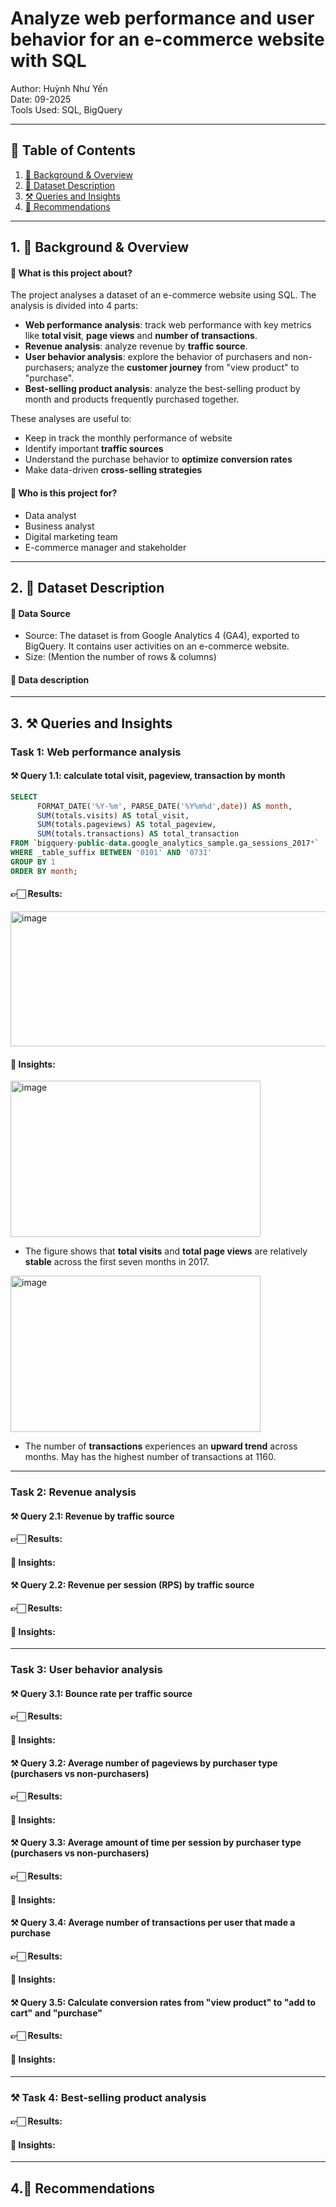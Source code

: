 # Analyze web performance and user behavior for an e-commerce website with SQL 
Author: Huỳnh Như Yến  
Date: 09-2025 <br>
Tools Used: SQL, BigQuery 

---

## 📑 Table of Contents  
1. [📌 Background & Overview](#-background--overview)  
2. [📂 Dataset Description](#-dataset-description)
3. [⚒ Queries and Insights](#-queries-and-insights)
4. [🔎 Recommendations](#-recommendations)

---

## 1. 📌 Background & Overview  

#### 📖 What is this project about? 

The project analyses a dataset of an e-commerce website using SQL. The analysis is divided into 4 parts:

- **Web performance analysis**: track web performance with key metrics like **total visit**, **page views** and **number of transactions**.
- **Revenue analysis**: analyze revenue by **traffic source**.
- **User behavior analysis**: explore the behavior of purchasers and non-purchasers; analyze the **customer journey** from "view product" to "purchase".
- **Best-selling product analysis**: analyze the best-selling product by month and products frequently purchased together.

These analyses are useful to:

- Keep in track the monthly performance of website
- Identify important **traffic sources**
- Understand the purchase behavior to **optimize conversion rates**
- Make data-driven **cross-selling strategies**



#### 👤 Who is this project for?
- Data analyst
- Business analyst
- Digital marketing team
- E-commerce manager and stakeholder
---

## 2. 📂 Dataset Description  

#### 📌 Data Source  
- Source: The dataset is from Google Analytics 4 (GA4), exported to BigQuery. It contains user activities on an e-commerce website.
- Size: (Mention the number of rows & columns)

#### 📂 Data description

---
## 3. ⚒ Queries and Insights

### Task 1: Web performance analysis

#### ⚒ Query 1.1: calculate total visit, pageview, transaction by month
```sql 
SELECT 
      FORMAT_DATE('%Y-%m', PARSE_DATE('%Y%m%d',date)) AS month,
      SUM(totals.visits) AS total_visit,
      SUM(totals.pageviews) AS total_pageview,
      SUM(totals.transactions) AS total_transaction
FROM `bigquery-public-data.google_analytics_sample.ga_sessions_2017*`
WHERE _table_suffix BETWEEN '0101' AND '0731'
GROUP BY 1
ORDER BY month;
```
#### 👉🏻 Results:

<img width="578" height="216" alt="image" src="https://github.com/user-attachments/assets/d1c8b30a-4501-4581-8a7d-09cf24336db3" />


#### 🔎 Insights: 
<img width="400" height="250" alt="image" src="https://github.com/user-attachments/assets/c2ed18ee-6315-40d1-b7cd-4d19237387ef" />

- The figure shows that **total visits** and **total page views** are relatively **stable** across the first seven months in 2017.

<img width="400" height="250" alt="image" src="https://github.com/user-attachments/assets/04418dc6-ae6d-4d63-b58b-ac3f371c9724" />

- The number of **transactions** experiences an **upward trend** across months. May has the highest number of transactions at 1160.
--- 

### Task 2: Revenue analysis

#### ⚒ Query 2.1: Revenue by traffic source

#### 👉🏻 Results:

#### 🔎 Insights:

#### ⚒ Query 2.2: Revenue per session (RPS) by traffic source

#### 👉🏻 Results:

#### 🔎 Insights:

---
### Task 3: User behavior analysis 

#### ⚒ Query 3.1: Bounce rate per traffic source

#### 👉🏻 Results:

#### 🔎 Insights:

#### ⚒ Query 3.2: Average number of pageviews by purchaser type (purchasers vs non-purchasers) 

#### 👉🏻 Results:

#### 🔎 Insights:

#### ⚒ Query 3.3: Average amount of time per session by purchaser type (purchasers vs non-purchasers)

#### 👉🏻 Results:

#### 🔎 Insights:

#### ⚒ Query 3.4: Average number of transactions per user that made a purchase

#### 👉🏻 Results:

#### 🔎 Insights:

#### ⚒ Query 3.5: Calculate conversion rates from "view product" to "add to cart" and "purchase"
#### 👉🏻 Results:

#### 🔎 Insights:

---
### ⚒ Task 4: Best-selling product analysis
#### 👉🏻 Results:

#### 🔎 Insights:

--- 
## 4.🔎 Recommendations
